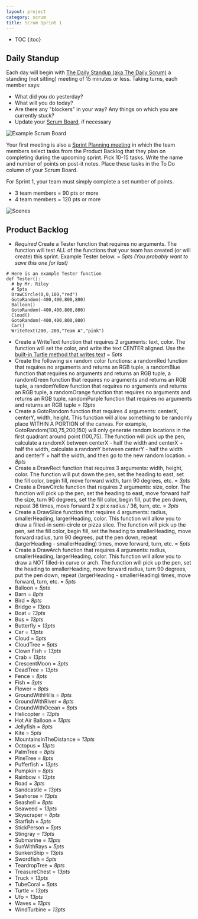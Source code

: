 ```yaml
---
layout: project
category: scrum
title: Scrum Sprint 1
---
```


* TOC
{:toc}

## Daily Standup

Each day will begin with [The Daily Standup (aka The Daily Scrum)](https://www.mountaingoatsoftware.com/agile/scrum/meetings/daily-scrum) a standing (not sitting) meeting of 15 minutes or less. Taking turns, each member says:
  - What did you do yesterday?
  - What will you do today?
  - Are there any "blockers" in your way? Any things on which you are currently stuck?
  - Update your [Scrum Board](https://www.mountaingoatsoftware.com/agile/scrum/scrum-tools/task-boards), if necessary

![Example Scrum Board](/apcsp\scrum\scrum-board.jpg)

Your first meeting is also a [Sprint Planning meeting](https://www.mountaingoatsoftware.com/agile/scrum/meetings/sprint-planning-meeting) in which the team members select tasks from the Product Backlog that they plan on completing during the upcoming sprint. Pick 10-15 tasks. Write the name and number of points on post-it notes. Place these tasks in the To Do column of your Scrum Board.

For Sprint 1, your team must simply complete a set number of points.
  - 3 team members = 90 pts or more
  - 4 team members = 120 pts or more

![Scenes](/apcsp/scrum/sprint1/scrum1.png)

## Product Backlog

  - *Required* Create a Tester function that requires no arguments. The function will test ALL of the functions that your team has created (or will create) this sprint. Example Tester below. = *5pts (You probably want to save this one for last)*


```
# Here is an example Tester function
def Tester():
  # by Mr. Riley
  # 5pts
  DrawCircle(0,0,100,"red")
  GotoRandom(-400,400,800,800)
  Balloon()
  GotoRandom(-400,400,800,800)
  Cloud()
  GotoRandom(-400,400,800,800)
  Car()
  WriteText(200,-200,"Team A","pink")
```

  - Create a WriteText function that requires 2 arguments: text, color. The function will set the color, and write the text CENTER aligned. Use the [built-in Turtle method that writes text](https://docs.python.org/3/library/turtle.html#turtle.write) = *5pts*
  - Create the following six random color functions: a randomRed function that requires no arguments and returns an RGB tuple, a randomBlue function that requires no arguments and returns an RGB tuple, a randomGreen function that requires no arguments and returns an RGB tuple, a randomYellow function that requires no arguments and returns an RGB tuple, a randomOrange function that requires no arguments and returns an RGB tuple, randomPurple function that requires no arguments and returns an RGB tuple = *13pts*
  - Create a GotoRandom function that requires 4 arguments: centerX, centerY, width, height. This function will allow something to be randomly place WITHIN A PORTION of the canvas. For example, GotoRandom(100,75,200,150) will only generate random locations in the first quadrant around point (100,75). The function will pick up the pen, calculate a randomX between centerX - half the width and centerX + half the width, calculate a randomY between centerY - half the width and centerY + half the width, and then go to the new random location. = *8pts*
  - Create a DrawRect function that requires 3 arguments: width, height, color. The function will put down the pen, set the heading to east, set the fill color, begin fill, move forward width, turn 90 degrees, etc. = *3pts*
  - Create a DrawCircle function that requires 2 arguments: size, color. The function will pick up the pen, set the heading to east, move forward half the size, turn 90 degrees, set the fill color, begin fill, put the pen down, repeat 36 times, move forward 2 x pi x radius / 36, turn, etc. = *3pts*
  - Create a DrawSlice function that requires 4 arguments: radius, smallerHeading, largerHeading, color. This function will allow you to draw a filled-in semi-circle or pizza slice. The function will pick up the pen, set the fill color, begin fill, set the heading to smallerHeading, move forward radius, turn 90 degrees, put the pen down, repeat (largerHeading - smallerHeading) times, move forward, turn, etc. = *5pts*
  - Create a DrawArch function that requires 4 arguments: radius, smallerHeading, largerHeading, color. This function will allow you to draw a NOT filled-in curve or arch. The function will pick up the pen, set the heading to smallerHeading, move forward radius, turn 90 degrees, put the pen down, repeat (largerHeading - smallerHeading) times, move forward, turn, etc. = *5pts*
  - Balloon = *5pts*
  - Barn = *8pts*
  - Bird = *8pts*
  - Bridge = *13pts*
  - Boat = *13pts*
  - Bus = *13pts*
  - Butterfly = *13pts*
  - Car = *13pts*
  - Cloud = *5pts*
  - CloudTree = *5pts*
  - Clown Fish = *13pts*
  - Crab = *13pts*
  - CrescentMoon = *3pts*
  - DeadTree = *13pts*
  - Fence = *8pts*
  - Fish = *3pts*
  - Flower = *8pts*
  - GroundWithHills = *8pts*
  - GroundWithRiver = *8pts*
  - GroundWithOcean = *8pts*
  - Helicopter = *13pts*
  - Hot Air Balloon = *13pts*
  - Jellyfish = *8pts*
  - Kite = *5pts*
  - MountainsInTheDistance = *13pts*
  - Octopus = *13pts*
  - PalmTree = *8pts*
  - PineTree = *8pts*
  - Pufferfish = *13pts*
  - Pumpkin = *8pts*
  - Rainbow = *13pts*
  - Road = *3pts*
  - Sandcastle = *13pts*
  - Seahorse = *13pts*
  - Seashell = *8pts*
  - Seaweed = *13pts*
  - Skyscraper = *8pts*
  - Starfish = *5pts*
  - StickPerson = *5pts*
  - Stingray = *13pts*
  - Submarine = *13pts*
  - SunWithRays = *5pts*
  - SunkenShip = *13pts*
  - Swordfish = *5pts*
  - TeardropTree = *8pts*
  - TreasureChest = *13pts*
  - Truck = *13pts*
  - TubeCoral = *5pts*
  - Turtle = *13pts*
  - Ufo = *13pts*
  - Waves = *13pts*
  - WindTurbine = *13pts*
